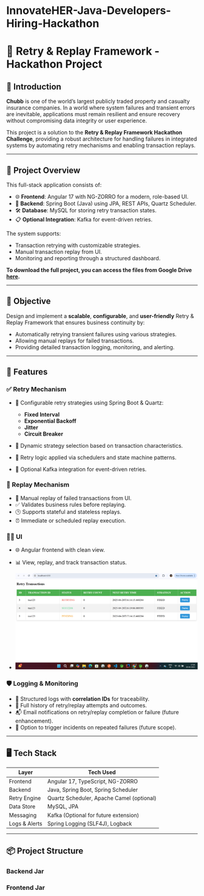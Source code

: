 # InnovateHER-Java-Developers-Hiring-Hackathon

# 🔁 Retry & Replay Framework - Hackathon Project

## 🚀 Introduction

**Chubb** is one of the world’s largest publicly traded property and casualty insurance companies. In a world where system failures and transient errors are inevitable, applications must remain resilient and ensure recovery without compromising data integrity or user experience.

This project is a solution to the **Retry & Replay Framework Hackathon Challenge**, providing a robust architecture for handling failures in integrated systems by automating retry mechanisms and enabling transaction replays.

---

## 📌 Project Overview

This full-stack application consists of:

- 🌐 **Frontend**: Angular 17 with NG-ZORRO for a modern, role-based UI.
- 🔧 **Backend**: Spring Boot (Java) using JPA, REST APIs, Quartz Scheduler.
- 🛠️ **Database**: MySQL for storing retry transaction states.
- 📋 **Optional Integration**: Kafka for event-driven retries.

The system supports:
- Transaction retrying with customizable strategies.
- Manual transaction replay from UI.
- Monitoring and reporting through a structured dashboard.

**To download the full project, you can access the files from Google Drive [here](https://drive.google.com/drive/folders/1FHq90xQoFoIj-sQA6GK9nIDDIYEScjIK).**

---

## 🎯 Objective

Design and implement a **scalable**, **configurable**, and **user-friendly** Retry & Replay Framework that ensures business continuity by:

- Automatically retrying transient failures using various strategies.
- Allowing manual replays for failed transactions.
- Providing detailed transaction logging, monitoring, and alerting.

---

## 🧩 Features

### ✅ Retry Mechanism

- 🔁 Configurable retry strategies using Spring Boot & Quartz:
  - **Fixed Interval**
  - **Exponential Backoff**
  - **Jitter**
  - **Circuit Breaker**

- 🧠 Dynamic strategy selection based on transaction characteristics.
- 🧾 Retry logic applied via schedulers and state machine patterns.
- 🔄 Optional Kafka integration for event-driven retries.

### 🔄 Replay Mechanism

- 🔧 Manual replay of failed transactions from UI.
- ✅ Validates business rules before replaying.
- 🕒 Supports stateful and stateless replays.
- ⏰ Immediate or scheduled replay execution.

### 👩‍💼 UI

- 🌐 Angular frontend with clean view.
- 📊 View, replay, and track transaction status.

- ![UI Screenshot](Images/UI.png)

### 🛡️ Logging & Monitoring

- 🧾 Structured logs with **correlation IDs** for traceability.
- 📑 Full history of retry/replay attempts and outcomes.
- 📬 Email notifications on retry/replay completion or failure (future enhancement).
- 🔔 Option to trigger incidents on repeated failures (future scope).

---

## 🖥️ Tech Stack

| Layer        | Tech Used                              |
|--------------|-----------------------------------------|
| Frontend     | Angular 17, TypeScript, NG-ZORRO        |
| Backend      | Java, Spring Boot, Spring Scheduler     |
| Retry Engine | Quartz Scheduler, Apache Camel (optional) |
| Data Store   | MySQL, JPA                         |
| Messaging    | Kafka (Optional for future extension)   |
| Logs & Alerts| Spring Logging (SLF4J), Logback         |

---

## 📦 Project Structure

### Backend Jar
### Frontend Jar
